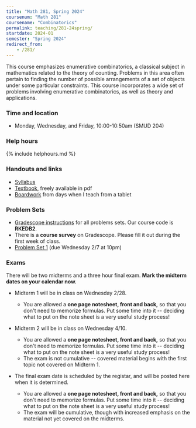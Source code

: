 ```yaml
---
title: "Math 281, Spring 2024"
coursenum: "Math 281"
coursename: "Combinatorics"
permalink: teaching/281-24spring/
startdate: 2024-01
semester: "Spring 2024"
redirect_from:
    - /281/
---
```


This course emphasizes enumerative combinatorics, a classical subject in mathematics related to the theory of counting. Problems in this area often pertain to finding the number of possible arrangements of a set of objects under some particular constraints. This course incorporates a wide set of problems involving enumerative combinatorics, as well as theory and applications.

### Time and location
* Monday, Wednesday, and Friday, 10:00-10:50am (SMUD 204)

### Help hours

{% include helphours.md %}

### Handouts and links
* [Syllabus](handouts/syllabus.pdf)
* [Textbook](https://link.springer.com/book/10.1007/978-0-387-79711-3), freely available in pdf
* [Boardwork](https://www.dropbox.com/scl/fo/eud006tb290hroi6zkd2p/h?rlkey=0youzuzm6wmkjf8j9scx2pd8i&dl=0) from days when I teach from a tablet

### Problem Sets
* [Gradescope instructions](handouts/gsinfo.pdf) for all problems sets. Our course code is **RKEDB2**.
* There is a **course survey** on Gradescope. Please fill it out during the first week of class.
* [Problem Set 1](psets/pset1.pdf) (due Wednesday 2/7 at 10pm)

### Exams
There will be two midterms and a three hour final exam. **Mark the midterm dates on your calendar now.**

* Midterm 1 will be in class on Wednesday 2/28.
    * You are allowed a **one page notesheet, front and back,** so that you don't need to memorize formulas. Put some time into it -- deciding what to put on the note sheet is a very useful study process!


* Midterm 2 will be in class on Wednesday 4/10.
    * You are allowed a **one page notesheet, front and back,** so that you don't need to memorize formulas. Put some time into it -- deciding what to put on the note sheet is a very useful study process!
    * The exam is not cumulative -- covered material begins with the first topic not covered on Midterm 1.


* The final exam date is scheduled by the registar, and will be posted here when it is determined.
     * You are allowed a **one page notesheet, front and back,** so that you don't need to memorize formulas. Put some time into it -- deciding what to put on the note sheet is a very useful study process!
    * The exam will be cumulative, though with increased emphasis on the material not yet covered on the midterms. 

